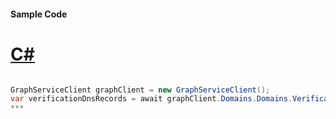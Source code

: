 #### Sample Code
# [C#](#tab/c-sharp)

```C#

GraphServiceClient graphClient = new GraphServiceClient();
var verificationDnsRecords = await graphClient.Domains.Domains.VerificationDnsRecords.Request().GetAsync();
*** 

```